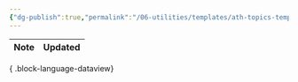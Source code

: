 ```yaml
---
{"dg-publish":true,"permalink":"/06-utilities/templates/ath-topics-template/","updated":"2025-04-03T19:52:48.712-07:00"}
---
```


| Note | Updated |
| ---- | ------- |

{ .block-language-dataview}
